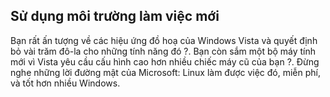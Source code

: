 

<div id="corps">

<h2>Sử dụng môi trường làm việc mới</h2>

Bạn rất ấn tượng về các hiệu ứng đồ hoạ của Windows Vista và quyết định bỏ vài trăm 
đô-la cho những tính năng đó ?. Bạn còn sắm một bộ máy tính mới vì Vista yêu cầu cấu 
hình cao hơn nhiều chiếc máy cũ của bạn ?. Đừng nghe những lời đường mật của Microsoft: 
Linux làm được việc đó, miễn phí, và tốt hơn nhiều Windows.

<? all_video_ids_from_file ();?>

</div>


